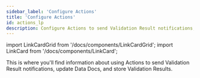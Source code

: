 ```yaml
---
sidebar_label: 'Configure Actions'
title: 'Configure Actions'
id: actions_lp
description: Configure Actions to send Validation Result notifications, update Data Docs, and store Validation Results.
---
```


import LinkCardGrid from '/docs/components/LinkCardGrid';
import LinkCard from '/docs/components/LinkCard';

<p class="DocItem__header-description">This is where you'll find information about using Actions to send Validation Result notifications, update Data Docs, and store Validation Results.</p>

<LinkCardGrid>
  <LinkCard topIcon label="Trigger Email as an Action" description="Create an Action that sends an email with Validation Result information, including Validation success or failure" href="/docs/guides/validation/validation_actions/how_to_trigger_email_as_a_validation_action" icon="/img/email_action_icon.svg" />
  <LinkCard topIcon label="Collect OpenLineage metadata" description="Use an Action to emit results to an OpenLineage backend" href="/docs/guides/validation/validation_actions/how_to_collect_openlineage_metadata_using_a_validation_action" icon="/img/metadata_icon.svg" />
  <LinkCard topIcon label="Trigger Opsgenie notifications" description="Use an Action to create Opsgenie alert notifications" href="/docs/guides/validation/validation_actions/how_to_trigger_opsgenie_notifications_as_a_validation_action" icon="/img/opsgenie_icon.svg" />
  <LinkCard topIcon label="Trigger Slack notifications" description="Use an Action to create Slack notifications for Validation Results" href="/docs/guides/validation/validation_actions/how_to_trigger_slack_notifications_as_a_validation_action" icon="/img/slack_icon.svg" />
  <LinkCard topIcon label="Update Data Docs" description="Use an Action to update Data Docs sites with new Validation Results" href="/docs/guides/validation/validation_actions/how_to_update_data_docs_as_a_validation_action" icon="/img/update_data_docs_icon.svg" />
</LinkCardGrid>